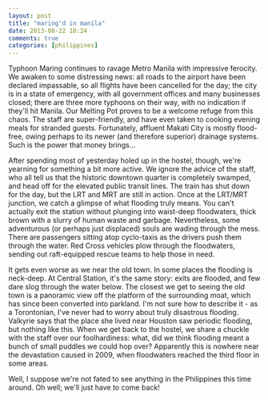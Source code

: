 ```yaml
---
layout: post
title: "maring'd in manila"
date: 2013-08-22 18:24
comments: true
categories: [philippines]
---
```


Typhoon Maring continues to ravage Metro Manila with impressive ferocity. We awaken
to some distressing news: all roads to the airport have been declared impassable,
so all flights have been cancelled for the day; the city is in a state of emergency,
with all government offices and many businesses closed; there are three more
typhoons on their way, with no indication if they'll hit Manila. Our Melting Pot
proves to be a welcome refuge from this chaos. The staff are super-friendly, and
have even taken to cooking evening meals for stranded guests. Fortunately,
affluent Makati City is mostly flood-free, owing perhaps to its newer (and therefore
superior) drainage systems. Such is the power that money brings...

After spending most of yesterday holed up in the hostel, though, we're yearning
for something a bit more active. We ignore the advice of the staff, who all tell us
that the historic downtown quarter is completely swamped, and head off for the
elevated public transit lines. The train has shut down for the day, but the LRT and
MRT are still in action. Once at the LRT/MRT junction, we catch a glimpse of what
flooding truly means. You can't actually exit the station without plunging into
waist-deep floodwaters, thick brown with a slurry of human waste and garbage.
Nevertheless, some adventurous (or perhaps just displaced) souls are wading
through the mess. There are passengers sitting atop cyclo-taxis as the drivers
push them through the water. Red Cross vehicles plow through the floodwaters,
sending out raft-equipped rescue teams to help those in need.

It gets even worse as we near the old town. In some places the flooding is
neck-deep. At Central Station, it's the same story: exits are flooded, and few
dare slog through the water below. The closest we get to seeing the old town
is a panoramic view off the platform of the surrounding moat, which has since
been converted into parkland. I'm not sure how to describe it - as a Torontonian,
I've never had to worry about truly disastrous flooding. Valkyrie says that
the place she lived near Houston saw periodic flooding, but nothing like this.
When we get back to the hostel, we share a chuckle with the staff over our
foolhardiness: what, did we think flooding meant a bunch of small puddles we
could hop over? Apparently this is nowhere near the devastation caused in 2009,
when floodwaters reached the third floor in some areas.

Well, I suppose we're not fated to see anything in the Philippines this time
around. Oh well; we'll just have to come back!
